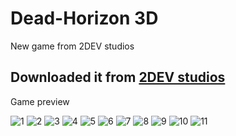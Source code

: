 # Dead-Horizon 3D
New game from 2DEV studios

## Downloaded it from [2DEV studios](https://dev2studios.herokuapp.com/)

Game preview

![1](https://drive.google.com/uc?id=1hmbeLZ6hlS09lzuWkwHXFbjJDvy5xmb8)
![2](https://drive.google.com/uc?id=1Lg4kn3KAaE182_VnytTAbJn1wmYCMLey)
![3](https://drive.google.com/uc?id=1qSMqouQhyrCU60Pwmsdz7_IFMUh-tiAG)
![4](https://drive.google.com/uc?id=1HnMAfVVMKuH1iqrcgQeGbycAh2pVNckx)
![5](https://drive.google.com/uc?id=1JXH6E4JRSey2s4KCmH3KObUNztUSSR2V)
![6](https://drive.google.com/uc?id=1-2QXXZstR-3w5cymC0WuugY6RlSl1DNs)
![7](https://drive.google.com/uc?id=1LDsd6QAqh7fmcj3h0AuqRSjesUifwH30)
![8](https://drive.google.com/uc?id=1W3zimZAW_OxmznZddxMGLbzQPQnwMk6k)
![9](https://drive.google.com/uc?id=1YQcK04btzJbITJ0O_LrMEW890YIlUhNc)
![10](https://drive.google.com/uc?id=1VSgMEdkWQD2pgwljKkN0rF1NO4XhbFni)
![11](https://drive.google.com/uc?id=1-kf7a3mdp90zLpOdXuKfsz6fgH8qRf7H)
